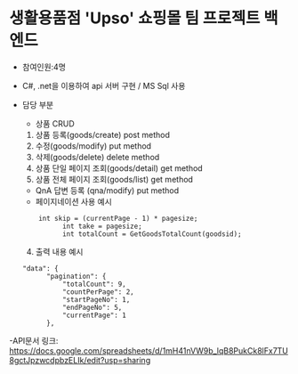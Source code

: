 # 생활용품점 'Upso' 쇼핑몰 팀 프로젝트 백엔드
- 참여인원:4명
- C#, .net을 이용하여 api 서버 구현 / MS Sql 사용
- 담당 부분
  - 상품 CRUD
   1. 상품 등록(goods/create) post method
   2. 수정(goods/modify) put method
   3. 삭제(goods/delete) delete method
   4. 상품 단일 페이지 조회(goods/detail) get method
   5. 상품 전체 페이지 조회(goods/list) get method
 
   - QnA 답변 등록
   (qna/modify) put method 
  - 페이지네이션 
  사용 예시
   <pre><code>    int skip = (currentPage - 1) * pagesize;
            int take = pagesize;
            int totalCount = GetGoodsTotalCount(goodsid);</code></pre>
  4. 출력 내용 예시
    <pre><code>"data": {
        "pagination": {
            "totalCount": 9,
            "countPerPage": 2,
            "startPageNo": 1,
            "endPageNo": 5,
            "currentPage": 1
        },</code></pre>

-API문서 링크:  <https://docs.google.com/spreadsheets/d/1mH41nVW9b_lqB8PukCk8lFx7TU8gctJpzwcdpbzELIk/edit?usp=sharing>
